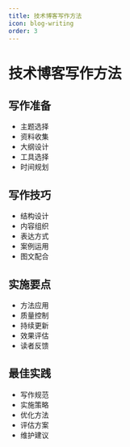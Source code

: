 ```yaml
---
title: 技术博客写作方法
icon: blog-writing
order: 3
---
```


# 技术博客写作方法

## 写作准备
- 主题选择
- 资料收集
- 大纲设计
- 工具选择
- 时间规划

## 写作技巧
- 结构设计
- 内容组织
- 表达方式
- 案例运用
- 图文配合

## 实施要点
- 方法应用
- 质量控制
- 持续更新
- 效果评估
- 读者反馈

## 最佳实践
- 写作规范
- 实施策略
- 优化方法
- 评估方案
- 维护建议
